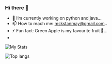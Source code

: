 ### Hi there 👋
- 🔭 I’m currently working on python and java...
- 📫 How to reach me: mskstanmay@gmail.com..
- ⚡ Fun fact: Green Apple is my favourite fruit 🍏...
- 
![My Stats](https://github-readme-stats.vercel.app/api?username=mskstanmay)

![Top langs](https://github-readme-stats.vercel.app/api/top-langs/?username=mskstanmay&layout=compact)
